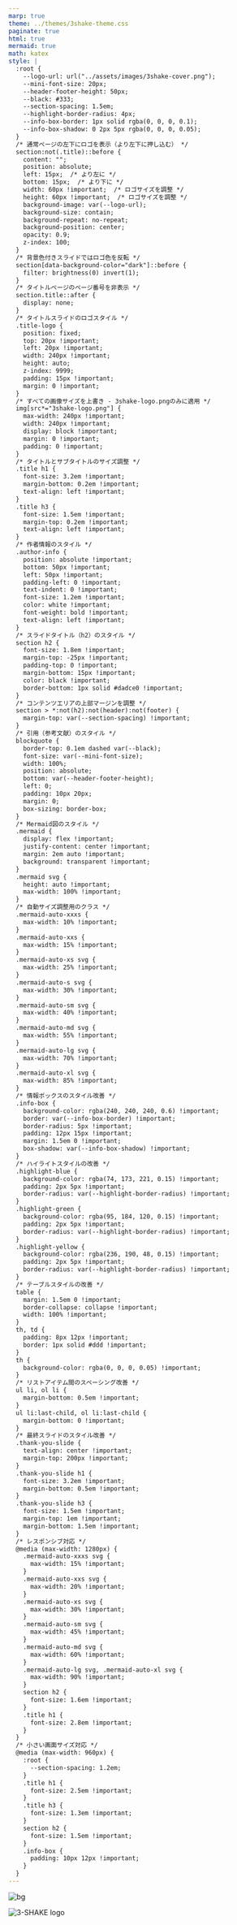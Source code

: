 ```yaml
---
marp: true
theme: ../themes/3shake-theme.css
paginate: true
html: true
mermaid: true
math: katex
style: |
  :root {
    --logo-url: url("../assets/images/3shake-cover.png");
    --mini-font-size: 20px;
    --header-footer-height: 50px;
    --black: #333;
    --section-spacing: 1.5em;
    --highlight-border-radius: 4px;
    --info-box-border: 1px solid rgba(0, 0, 0, 0.1);
    --info-box-shadow: 0 2px 5px rgba(0, 0, 0, 0.05);
  }
  /* 通常ページの左下にロゴを表示（より左下に押し込む） */
  section:not(.title)::before {
    content: "";
    position: absolute;
    left: 15px;  /* より左に */
    bottom: 15px;  /* より下に */
    width: 60px !important;  /* ロゴサイズを調整 */
    height: 60px !important;  /* ロゴサイズを調整 */
    background-image: var(--logo-url);
    background-size: contain;
    background-repeat: no-repeat;
    background-position: center;
    opacity: 0.9;
    z-index: 100;
  }
  /* 背景色付きスライドではロゴ色を反転 */
  section[data-background-color="dark"]::before {
    filter: brightness(0) invert(1);
  }
  /* タイトルページのページ番号を非表示 */
  section.title::after {
    display: none;
  }
  /* タイトルスライドのロゴスタイル */
  .title-logo {
    position: fixed;
    top: 20px !important;
    left: 20px !important;
    width: 240px !important;
    height: auto;
    z-index: 9999;
    padding: 15px !important;
    margin: 0 !important;
  }
  /* すべての画像サイズを上書き - 3shake-logo.pngのみに適用 */
  img[src*="3shake-logo.png"] {
    max-width: 240px !important;
    width: 240px !important;
    display: block !important;
    margin: 0 !important;
    padding: 0 !important;
  }
  /* タイトルとサブタイトルのサイズ調整 */
  .title h1 {
    font-size: 3.2em !important;
    margin-bottom: 0.2em !important;
    text-align: left !important;
  }
  .title h3 {
    font-size: 1.5em !important;
    margin-top: 0.2em !important;
    text-align: left !important;
  }
  /* 作者情報のスタイル */
  .author-info {
    position: absolute !important;
    bottom: 50px !important;
    left: 50px !important;
    padding-left: 0 !important;
    text-indent: 0 !important;
    font-size: 1.2em !important;
    color: white !important;
    font-weight: bold !important;
    text-align: left !important;
  }
  /* スライドタイトル（h2）のスタイル */
  section h2 {
    font-size: 1.8em !important;
    margin-top: -25px !important;
    padding-top: 0 !important;
    margin-bottom: 15px !important;
    color: black !important;
    border-bottom: 1px solid #dadce0 !important;
  }
  /* コンテンツエリアの上部マージンを調整 */
  section > *:not(h2):not(header):not(footer) {
    margin-top: var(--section-spacing) !important;
  }
  /* 引用（参考文献）のスタイル */
  blockquote {
    border-top: 0.1em dashed var(--black);
    font-size: var(--mini-font-size);
    width: 100%;
    position: absolute;
    bottom: var(--header-footer-height);
    left: 0;
    padding: 10px 20px;
    margin: 0;
    box-sizing: border-box;
  }
  /* Mermaid図のスタイル */
  .mermaid {
    display: flex !important;
    justify-content: center !important;
    margin: 2em auto !important;
    background: transparent !important;
  }
  .mermaid svg {
    height: auto !important;
    max-width: 100% !important;
  }
  /* 自動サイズ調整用のクラス */
  .mermaid-auto-xxxs {
    max-width: 10% !important;
  }
  .mermaid-auto-xxs {
    max-width: 15% !important;
  }
  .mermaid-auto-xs svg {
    max-width: 25% !important;
  }
  .mermaid-auto-s svg {
    max-width: 30% !important;
  }
  .mermaid-auto-sm svg {
    max-width: 40% !important;
  }
  .mermaid-auto-md svg {
    max-width: 55% !important;
  }
  .mermaid-auto-lg svg {
    max-width: 70% !important;
  }
  .mermaid-auto-xl svg {
    max-width: 85% !important;
  }
  /* 情報ボックスのスタイル改善 */
  .info-box {
    background-color: rgba(240, 240, 240, 0.6) !important;
    border: var(--info-box-border) !important;
    border-radius: 5px !important;
    padding: 12px 15px !important;
    margin: 1.5em 0 !important;
    box-shadow: var(--info-box-shadow) !important;
  }
  /* ハイライトスタイルの改善 */
  .highlight-blue {
    background-color: rgba(74, 173, 221, 0.15) !important;
    padding: 2px 5px !important;
    border-radius: var(--highlight-border-radius) !important;
  }
  .highlight-green {
    background-color: rgba(95, 184, 120, 0.15) !important;
    padding: 2px 5px !important;
    border-radius: var(--highlight-border-radius) !important;
  }
  .highlight-yellow {
    background-color: rgba(236, 190, 48, 0.15) !important;
    padding: 2px 5px !important;
    border-radius: var(--highlight-border-radius) !important;
  }
  /* テーブルスタイルの改善 */
  table {
    margin: 1.5em 0 !important;
    border-collapse: collapse !important;
    width: 100% !important;
  }
  th, td {
    padding: 8px 12px !important;
    border: 1px solid #ddd !important;
  }
  th {
    background-color: rgba(0, 0, 0, 0.05) !important;
  }
  /* リストアイテム間のスペーシング改善 */
  ul li, ol li {
    margin-bottom: 0.5em !important;
  }
  ul li:last-child, ol li:last-child {
    margin-bottom: 0 !important;
  }
  /* 最終スライドのスタイル改善 */
  .thank-you-slide {
    text-align: center !important;
    margin-top: 200px !important;
  }
  .thank-you-slide h1 {
    font-size: 3.2em !important;
    margin-bottom: 0.5em !important;
  }
  .thank-you-slide h3 {
    font-size: 1.5em !important;
    margin-top: 1em !important;
    margin-bottom: 1.5em !important;
  }
  /* レスポンシブ対応 */
  @media (max-width: 1280px) {
    .mermaid-auto-xxxs svg {
      max-width: 15% !important;
    }
    .mermaid-auto-xxs svg {
      max-width: 20% !important;
    }
    .mermaid-auto-xs svg {
      max-width: 30% !important;
    }
    .mermaid-auto-sm svg {
      max-width: 45% !important;
    }
    .mermaid-auto-md svg {
      max-width: 60% !important;
    }
    .mermaid-auto-lg svg, .mermaid-auto-xl svg {
      max-width: 90% !important;
    }
    section h2 {
      font-size: 1.6em !important;
    }
    .title h1 {
      font-size: 2.8em !important;
    }
  }
  /* 小さい画面サイズ対応 */
  @media (max-width: 960px) {
    :root {
      --section-spacing: 1.2em;
    }
    .title h1 {
      font-size: 2.5em !important;
    }
    .title h3 {
      font-size: 1.3em !important;
    }
    section h2 {
      font-size: 1.5em !important;
    }
    .info-box {
      padding: 10px 12px !important;
    }
  }
---
```


<!-- 
_backgroundColor: #0a1929
_color: white
_class: title dark
-->

![bg](../assets/images/3shake-background-full.png)

<img src="../assets/images/3shake-logo.png" alt="3-SHAKE logo" class="title-logo">

<div class="title" style="text-align: left !important; margin-top: 180px; margin-left: 50px; padding-left: 0;">

# 3-shake テンプレート<br>タイトル<span class="highlight-yellow">入力</span>

### サブタイトルを入力

</div>

<div class="author-info">
2025/5/10 ハッピーバースデー@nwiizo  
</div>


---

<!-- _backgroundColor: white -->
![bg left:45%](../assets/images/nwiizo_icon.jpg)
## nwiizo


株式会社スリーシェイクでソフトウェアエンジニアとして活動しています。</br>
趣味：読書、格闘技、グラビアディガー

### ブログ・オンライン活動

* ブログ    : [syu-m-5151.hatenablog.com](https://syu-m-5151.hatenablog.com/)
* 発表資料  : [speakerdeck.com/nwiizo](https://speakerdeck.com/nwiizo)
* GitHub    : [github.com/nwiizo](https://github.com/nwiizo)
* X         : [@nwiizo](https://twitter.com/nwiizo)

---

<!-- _backgroundColor: white -->

## アジェンダ

<div class="info-box">
このプレゼンテーションでは、SREの組織導入と実践についての具体的な提案と実行計画について説明します。
</div>

* <span class="highlight-blue">**プロジェクト背景と課題**</span> - 現状分析と改善ポイント
* <span class="highlight-green">**SRE導入アプローチ**</span> - 方法論と実装戦略
* <span class="highlight-yellow">**可観測性とSLOの構築**</span> - 具体的実装例
* <span class="highlight-blue">**組織変革と文化の醸成**</span> - チームと協働
* <span class="highlight-yellow">**期待される効果**</span> - メトリクスと成功指標
* **まとめ** - 次のステップと推奨アクション

---

<!-- _backgroundColor: white -->

## <span class="highlight-blue">プロジェクト背景と課題</span>

### 現状分析

* システム障害による事業影響の増加
* インフラストラクチャの管理複雑化
* 複数環境におけるデプロイの一貫性不足
* オンコール負担と運用疲れの拡大

---

<!-- _backgroundColor: white -->

## <span class="highlight-blue">プロジェクト背景と課題</span>

### 解決すべき課題

* ✅ SREプラクティスによる運用効率化
* ✅ 信頼性設計とSLO管理の導入
* ✅ インフラのコード化と自動化
* ✅ 高度な可観測性基盤の構築

---

<!-- _backgroundColor: white -->

## <span class="highlight-blue">SREの主要概念</span>

### Site Reliability Engineeringの全体像

<pre class="mermaid mermaid-auto-lg">
flowchart TD
    A((SRE)) --> B[信頼性]
    A --> C[自動化]
    A --> D[測定]
    A --> E[文化]
    
    B --> B1(SLO/SLI)
    B --> B2(エラーバジェット)
    B --> B3(リスク管理)
    
    C --> C1(トイル削減)
    C --> C2(障害対応自動化)
    C --> C3(継続的デリバリー)
    
    D --> D1(モニタリング)
    D --> D2(可観測性)
    D --> D3(アラート)
    
    E --> E1(ポストモーテム)
    E --> E2(心理的安全性)
    E --> E3(DevOps協働)
    
    %% スタイル設定
    classDef default fill:#f4f4f4,stroke:#333,stroke-width:1px
    classDef main fill:#4AADDD,stroke:#0a1929,stroke-width:2px,color:white
    classDef pillar fill:#0a1929,stroke:#333,stroke-width:1px,color:white
    classDef reliability fill:#ECBE30,stroke:#333,stroke-width:1px,color:white
    classDef automation fill:#5FB878,stroke:#333,stroke-width:1px,color:white
    classDef measurement fill:#4AADDD,stroke:#333,stroke-width:1px,color:white
    classDef culture fill:#9370DB,stroke:#333,stroke-width:1px,color:white
    
    %% クラス適用
    class A main
    class B,C,D,E pillar
    class B1,B2,B3 reliability
    class C1,C2,C3 automation
    class D1,D2,D3 measurement
    class E1,E2,E3 culture
</pre>

<div class="info-box">
SREは信頼性、自動化、測定、文化という4つの柱から成り、これらが相互に連携してサービスの安定性と俊敏性を実現します。
各要素が組織に根付くことで、エンジニアリングと運用の境界を超えた効率的なサービス提供が可能になります。
</div>

---

<!-- _backgroundColor: white -->

## <span class="highlight-blue">なぜいまSREが必要なのか</span>

### ビジネスインパクト

* **ダウンタイムのコスト増大**
  * 平均ダウンタイムコスト: 数千万円/時間
  * 信頼性低下による顧客離脱
  
* **複雑性の限界**
  * システム間の依存関係の爆発的増加
  * 従来の運用手法では対応困難

---

<!-- _backgroundColor: white -->

## <span class="highlight-blue">なぜいまSREが必要なのか</span>

### エンジニアリング課題

* **アドホックな対応の限界**
  * 場当たり的な修正の積み重ね
  * ナレッジの属人化と技術的負債
  
* **開発と運用の分断**
  * 「壁を越えて投げる」文化
  * 共通目標と責任共有の欠如

<div class="info-box">
SREは単なる運用改善ではなく、ビジネス継続性と技術的持続可能性を両立させるための戦略的アプローチです。
</div>

---

<!-- _backgroundColor: white -->

## <span class="highlight-green">提案内容: SREアプローチ</span>

1. **SREプラクティスの導入**
   * エラーバジェットと適切なSLOの設計
   * トイルの削減と自動化の推進$^{[1]}$

---

<!-- _backgroundColor: white -->

## <span class="highlight-green">提案内容: SREアプローチ</span>

2. **プラットフォームエンジニアリング**
   * セルフサービス基盤の構築
   * 開発者体験（DevEx）の向上

> [1] https://sre.google/sre-book/eliminating-toil/

---

<!-- _backgroundColor: white -->

## <span class="highlight-green">SREの核心: SLIとSLO</span>

### SLI (Service Level Indicator)

* ユーザー体験を反映した測定可能な指標
  * **可用性**: 成功応答率
  * **レイテンシ**: リクエスト処理時間
  * **スループット**: 単位時間あたりの処理量
  * **飽和度**: リソース使用率
  * **エラー率**: 失敗リクエスト割合

---

<!-- _backgroundColor: white -->

## <span class="highlight-green">SREの核心: SLIとSLO</span>

### SLO (Service Level Objective)

* SLIに対する目標値と期間の設定
  * **例**: 「30日間の99.9%のリクエストが200ms以内に応答する」
  * エラーバジェットの設定
  * 目標未達時のアクション定義
  * 改善サイクルの基準点

<div class="info-box">
SLIとSLOは感覚的な信頼性議論を客観的かつ数値的な議論に変換する核心的なフレームワークです。
</div>

---

<!-- _backgroundColor: white -->

## <span class="highlight-green">エラーバジェットの考え方</span>

### エラーバジェット = 100% - SLO目標値

#### 例: 月間99.9%のSLOの場合

* 43.2分/月 のダウンタイムが許容される
* この範囲内であれば警報ではない
* バジェットの消費率をモニタリング
* バジェット消費が速い場合は早期対応

---

<!-- _backgroundColor: white -->

## <span class="highlight-green">エラーバジェットの考え方</span>

#### エラーバジェット活用のメリット

* 完璧主義からの脱却
* リスクと革新のバランス確保
* 障害対応の優先度決定
* 開発速度と信頼性のトレードオフ可視化

---

<!-- _backgroundColor: white -->

## <span class="highlight-green">SREライフサイクル</span>

### SREの継続的改善プロセス

<div class="info-box">
SREのライフサイクルは単なる障害対応ではなく、継続的なサービス改善のフィードバックループを形成します。
各フェーズが連携することで、システムの信頼性と開発速度の両立を実現します。
</div>

---

<!-- _backgroundColor: white -->

## <span class="highlight-green">SREライフサイクル</span>

<pre class="mermaid mermaid-auto-xs">
flowchart TD
    A([サービス設計]) --> B[SLIの特定]
    B --> C[SLOの設定]
    C --> D{モニタリング}
    D -->|SLO違反| E[インシデント対応]
    D -->|バジェット消費| F[プロアクティブ対応]
    E --> G[ポストモーテム]
    F --> G
    G --> H[自動化の実装]
    H --> I[トイル削減]
    I --> J[サービス改善]
    J --> B
    
    %% 3shake カラースキームを適用
    style A fill:#4AADDD,stroke:#0a1929,stroke-width:2px,color:white
    style B fill:#f4f4f4,stroke:#333,stroke-width:1px
    style C fill:#f4f4f4,stroke:#333,stroke-width:1px
    style D fill:#ECBE30,stroke:#333,stroke-width:2px,color:white
    style E fill:#f4f4f4,stroke:#333,stroke-width:1px
    style F fill:#f4f4f4,stroke:#333,stroke-width:1px
    style G fill:#f4f4f4,stroke:#333,stroke-width:1px
    style H fill:#f4f4f4,stroke:#333,stroke-width:1px
    style I fill:#f4f4f4,stroke:#333,stroke-width:1px
    style J fill:#5FB878,stroke:#333,stroke-width:2px,color:white
    
    %% エッジスタイル
    linkStyle default stroke:#999,stroke-width:2px
</pre>

---

<!-- _backgroundColor: white -->

## <span class="highlight-green">提案内容: 信頼性基盤</span>

### インフラストラクチャ & 運用自動化

* **コンテナオーケストレーション**: Kubernetes / GKE / EKS
* **IaC基盤**: Terraform / Pulumi
* **CI/CD**: GitHub Actions / ArgoCD
* **サービスメッシュ**: Istio / Linkerd

---

<!-- _backgroundColor: white -->

## <span class="highlight-green">提案内容: 信頼性基盤</span>

### インフラストラクチャ & 運用自動化（続き）

* **セキュリティ**: OPA / Trivy / Falco
* **構成管理**: Helm / Kustomize
* **障害対応**: Rundeck / Runbook自動化

<div class="info-box">
クラウドネイティブ技術を活用し、柔軟かつ堅牢なプラットフォーム基盤を構築します。
</div>

---

<!-- _backgroundColor: white -->

## <span class="highlight-green">SREプラットフォーム構成</span>

<pre class="mermaid mermaid-auto-xs">
erDiagram
    %% エンティティ定義
    SERVICE {
        string name
        string version
        string owner
    }
    METRICS {
        string type
        int retention
    }
    LOGS {
        string level
        int retention
    }
    TRACES {
        string spanID
        string traceID
    }
    
    %% リレーションシップ
    SERVICE ||--o{ METRICS : produces
    SERVICE ||--o{ LOGS : generates
    SERVICE ||--o{ TRACES : creates
    
    METRICS }|--|| PROMETHEUS : collects
    LOGS }|--|| LOKI : aggregates
    TRACES }|--|| JAEGER : stores
    
    PROMETHEUS ||--o{ ALERT : triggers
    LOKI ||--o{ ALERT : triggers
    JAEGER ||--o{ ANALYSIS : enables
    
    ALERT }|--|| PAGERDUTY : notifies
    ALERT ||--o{ RUNBOOK : references
    
    PAGERDUTY ||--o{ ONCALL : dispatches
    RUNBOOK ||--o{ AUTOMATION : implements
    
    AUTOMATION ||--o{ SERVICE : improves
</pre>

<div class="info-box">
SREプラットフォームは相互に連携するコンポーネントで構成され、サービスのモニタリングから改善までの一貫したフローを実現します。
各コンポーネントが明確な責務を持ち、データの収集から分析、アラート、自動化までをシームレスに連携させます。
</div>

---

<!-- _backgroundColor: white -->

## <span class="highlight-yellow">提案内容: 可観測性スタック</span>

### モニタリング & アラート基盤

* **メトリクス**: Prometheus / VictoriaMetrics
* **ログ管理**: Loki / Elasticsearch
* **トレーシング**: Jaeger / Tempo
* **可視化**: Grafana / Kibana

---

<!-- _backgroundColor: white -->

## <span class="highlight-yellow">提案内容: 可観測性スタック</span>

### モニタリング & アラート基盤（続き）

* **イベント管理**: PagerDuty / OpsGenie
* **SLO管理**: OpenSLO / Sloth
* **障害分析**: Litmus Chaos / Chaos Toolkit

<div class="info-box">
包括的な可観測性基盤により、システムの健全性を可視化し、問題の早期発見と迅速な対応を実現します。
</div>

---

<!-- _backgroundColor: white -->

## <span class="highlight-yellow">可観測性: 三本柱アプローチ (1/3)</span>

### メトリクス

* 数値データの時系列収集
* リソース使用率の推移
* SLI指標の測定基盤
* アラートの主要トリガー

<div class="info-box">
メトリクスは、システムの「今」の状態を数値化し、異常を素早く検知するための基盤です。
</div>

---

<!-- _backgroundColor: white -->

## <span class="highlight-yellow">可観測性: 三本柱アプローチ (2/3)</span>

### ログ

* 構造化されたイベント記録
* エラー原因の特定
* 監査証跡の保持
* 障害時の調査基盤

<div class="info-box">
ログは、システム内で「何が」起きたかの詳細な記録を提供し、問題解決の糸口となります。
</div>

---

<!-- _backgroundColor: white -->

## <span class="highlight-yellow">可観測性: 三本柱アプローチ (3/3)</span>

### トレーシング

* リクエストの分散追跡
* ボトルネックの特定
* マイクロサービス間依存性
* エンドツーエンドの可視化

<div class="info-box">
トレーシングは、複雑なシステム間で「どこで」問題が発生しているかを特定するための道しるべです。
</div>

---

<!-- _backgroundColor: white -->

## <span class="highlight-yellow">SLO設計: 実践アプローチ</span>

### SLO設計プロセス (1/2)

1. **ユーザージャーニーの特定**: 重要なユーザーパスの洗い出し
2. **クリティカルパスの特定**: 核となるサービスと依存関係のマッピング
3. **SLIの選択**: ユーザー体験に直結する指標の選定
4. **測定方法の確立**: 信頼できるデータソースと集計方法の決定

---

<!-- _backgroundColor: white -->

## <span class="highlight-yellow">SLO設計: 実践アプローチ</span>

### SLO設計プロセス (2/2)

5. **適切なSLO設定**: ビジネス要件とのバランスを考慮した目標値
6. **エラーバジェットの設計**: 追跡とアクションプランの設定
7. **段階的改善**: 運用実績に基づく目標の見直し

<div class="info-box">
「完璧」を目指すのではなく、「十分に良い」レベルを定義し、継続的改善を行うことがSLO設計の鍵です。
</div>

---

<!-- _backgroundColor: white -->

## <span class="highlight-yellow">提案内容: 運用効率化</span>

### 自動化 & 効率化技術 (1/2)

* **運用自動化**: Ansible / SaltStack
* **サーバレス**: AWS Lambda / Cloud Run
* **GitOps**: Flux / ArgoCD
* **コンテナセキュリティ**: Aqua / Sysdig Secure

---

<!-- _backgroundColor: white -->

## <span class="highlight-yellow">提案内容: 運用効率化</span>

### 自動化 & 効率化技術 (2/2)

* **障害シミュレーション**: Gremlin / Chaos Monkey
* **インシデント管理**: FireHydrant / Rootly
* **リソース最適化**: Kubecost / Densify

<div class="info-box">
自動化とSREプラクティスの導入により、運用負荷を軽減し、エンジニアが価値創造に集中できる環境を構築します。
</div>

---

<!-- _backgroundColor: white -->

## <span class="highlight-yellow">インシデント管理フロー</span>

### 効率的なインシデント対応プロセス

<pre class="mermaid mermaid-auto-md">
sequenceDiagram
    participant M as モニタリング
    participant SRE as SREチーム
    participant Dev as 開発チーム
    participant Ops as 運用チーム
    participant Mgmt as マネジメント

    %% スタイル設定
    rect rgb(240, 196, 60, 0.2)
    Note over M,SRE: 検知フェーズ
    end
    rect rgb(74, 173, 221, 0.2)
    Note over SRE,Mgmt: 対応フェーズ
    end
    rect rgb(95, 184, 120, 0.2)
    Note over SRE,Dev: 復旧・改善フェーズ
    end

    M->>+SRE: アラート検知
    Note over SRE: インシデント宣言
    SRE->>SRE: 重要度評価
    alt 重大インシデント
        SRE->>Dev: 開発者招集
        SRE->>Ops: 運用担当招集
        SRE->>Mgmt: 経営層通知
    else 軽微インシデント
        SRE->>Dev: 担当者アサイン
    end
    SRE->>SRE: 対応責任者設定
    Note over SRE,Dev: 原因調査
    Dev->>SRE: 修正案提案
    SRE->>Dev: レビュー・確認
    Dev->>Ops: 修正デプロイ
    Ops->>SRE: 復旧確認
    SRE->>-Mgmt: 状況報告
    Note over SRE: インシデントクローズ
    SRE->>SRE: ポストモーテム作成
    SRE-->>Dev: 恒久対策実施
</pre>

<div class="info-box">
明確に定義されたインシデント管理フローにより、迅速かつ効率的な障害対応と学習サイクルを実現します。
フェーズごとの責任と連携を明確にすることで、混乱を最小限に抑え、復旧時間を短縮します。
</div>

---

<!-- _backgroundColor: white -->

## <span class="highlight-blue">トイル削減: 価値への集中</span>

### トイルの特徴

* **手動**: 人間の直接介入が必要
* **反復的**: 何度も同じ作業を繰り返す
* **自動化可能**: スクリプトや自動化が可能
* **戦術的**: 長期的価値を生まない
* **線形スケール**: 規模に比例して作業量増加

```mermaid
pie title トイルと価値創造のバランス（理想）
    "トイル作業" : 20
    "価値創造作業" : 80
```

---

<!-- _backgroundColor: white -->

## <span class="highlight-blue">トイル削減: 価値への集中</span>

### 自動化の優先順位付け

1. **頻度 × 工数**: 高頻度かつ時間のかかる作業を優先
2. **エラー発生率**: 人的ミスが発生しやすい作業を優先
3. **チーム全体影響**: 多くのメンバーに影響する作業を優先
4. **実現容易性**: 投資対効果の高い自動化から着手

<div style="height: 20px; width: 100%; background: linear-gradient(to right, #ff0000, #ffff00, #00ff00); border-radius: 5px; margin-top: 10px;">
  <div style="display: flex; justify-content: space-between; width: 100%;">
    <span style="font-size: 12px;">低優先度</span>
    <span style="font-size: 12px;">中優先度</span>
    <span style="font-size: 12px;">高優先度</span>
  </div>
</div>

---

<!-- _backgroundColor: white -->

## <span class="highlight-blue">組織変革: SRE導入のステップ</span>

### 段階的アプローチ

1. **現状評価**
   * 運用負荷の可視化
   * 主要障害パターンの洗い出し

2. **小規模導入**
   * 単一サービスでのSLO設定
   * オンコール体制の整備

---

<!-- _backgroundColor: white -->

## <span class="highlight-blue">組織変革: SRE導入のステップ</span>

### 組織変革のポイント

3. **成功事例構築**
   * メトリクスによる効果測定
   * 水平展開のためのドキュメント化

4. **組織横断展開**
   * 他チームへの適用支援
   * ナレッジ共有の仕組み化

---

<!-- _backgroundColor: white -->

## <span class="highlight-yellow">期待される効果: KPI目標</span>

| KPI指標 | 現状値 | 目標値 | 改善幅 | 達成期間 |
|:-----|:----:|:----:|:----:|:----:|
| MTTR（平均復旧時間） | 120分 | 30分 | **-75%** | 6ヶ月 |
| 障害対応工数 | 月80時間 | 月20時間 | **-75%** | 6ヶ月 |
| サービス可用性 | 99.5% | 99.95% | **+0.45%** | 12ヶ月 |

---

<!-- _backgroundColor: white -->

## <span class="highlight-yellow">期待される効果: KPI目標</span>

| KPI指標 | 現状値 | 目標値 | 改善幅 | 達成期間 |
|:-----|:----:|:----:|:----:|:----:|
| リリース頻度 | 週1回 | 日3回 | **+1500%** | 9ヶ月 |
| オンコール対応件数 | 月25件 | 月5件 | **-80%** | 12ヶ月 |

<div class="info-box" style="margin-top: 15px;">
これらのKPIは、単なる技術指標ではなく、ビジネス継続性と開発速度の両立を示す指標として定期的に評価します。
</div>

---

<!-- _backgroundColor: white -->

## <span class="highlight-yellow">導入事例: Before</span>

### 従来の運用

* **手動デプロイによる人的ミス**
  * デプロイ成功率: 78%
  * 平均デプロイ時間: 2時間

* **事後対応型の障害管理**
  * 深夜の緊急呼び出し: 月12回
  * 障害発見から復旧まで: 平均3.5時間

---

<!-- _backgroundColor: white -->

## <span class="highlight-yellow">導入事例: After</span>

### SRE導入後

* **自動化されたCI/CD**
  * デプロイ成功率: 99.5%
  * 平均デプロイ時間: 10分

* **予防的な問題検出**
  * 深夜の緊急呼び出し: 月1回以下
  * 障害発見から復旧まで: 平均30分

* **データドリブンな意思決定**
  * SLOに基づく客観的優先付け
  * 明確な責任分担と協力体制

---

<!-- _backgroundColor: white -->

## <span class="highlight-blue">実装ロードマップ</span>

```mermaid
gantt
    title SRE導入ロードマップ
    dateFormat  YYYY-MM-DD
    section 基盤構築フェーズ
    可観測性基盤構築           :2025-06-01, 45d
    SLO定義と初期設定          :2025-06-15, 30d
    CI/CD自動化                :2025-07-01, 60d
```

---

<!-- _backgroundColor: white -->

## <span class="highlight-blue">実装ロードマップ</span>

```mermaid
gantt
    title SRE導入ロードマップ（続き）
    dateFormat  YYYY-MM-DD
    section 実践フェーズ
    トイル削減活動             :2025-08-01, 90d
    インシデント対応プロセス改善 :2025-08-15, 60d
    カオスエンジニアリング導入  :2025-09-01, 45d
```

---

<!-- _backgroundColor: white -->

## <span class="highlight-blue">実装ロードマップ</span>

```mermaid
gantt
    title SRE導入ロードマップ（続き）
    dateFormat  YYYY-MM-DD
    section 組織展開フェーズ
    トレーニングプログラム開発  :2025-10-01, 30d
    他チームへの展開           :2025-10-15, 60d
    ナレッジ管理基盤構築       :2025-11-01, 45d
    section 最適化フェーズ
    SLO見直しと最適化          :2025-12-01, 30d
    プラットフォーム機能拡張    :2025-12-15, 60d
    自動修復機能の実装         :2026-01-15, 60d
```

<div class="info-box" style="margin-top: 5px;">
段階的な導入により、早期の成果を示しながら、組織全体へのSRE文化の浸透を図ります。
</div>

---

<!-- _backgroundColor: white -->

## <span class="highlight-blue">プロジェクト体制</span>

### 役割と責任

* **SREリーダー**
  * 全体戦略の策定
  * 経営層との連携
  * 成果測定と報告

* **プラットフォームエンジニア**
  * 基盤技術の実装
  * 自動化パイプライン構築
  * ツールチェーン整備

---

<!-- _backgroundColor: white -->

## <span class="highlight-blue">プロジェクト体制</span>

### 開発チーム連携

* **開発チーム連携担当**
  * デベロッパーとの橋渡し
  * 開発者体験の向上
  * トレーニング実施

---

<!-- _backgroundColor: white -->

## <span class="highlight-blue">プロジェクト体制</span>

### リソース配分

* **フェーズ1 (3ヶ月)**
  * SREエンジニア 2名 (専任)
  * プラットフォームエンジニア 3名
  * アーキテクト 1名 (部分参加)

* **フェーズ2 (6ヶ月)**
  * SREエンジニア 4名
  * プラットフォームエンジニア 4名
  * 各開発チームからの代表者

* **長期体制**
  * 全開発チームにSRE担当を配置
  * 中央SREチームによる標準化推進

---

<!-- _backgroundColor: white -->

## まとめ: SRE導入がもたらす変革

### ビジネス価値

* 安定したサービス提供
* 障害による機会損失の最小化
* 市場での信頼性評価向上
* リソースの最適配分

---

<!-- _backgroundColor: white -->

## まとめ: SRE導入がもたらす変革

### 技術的価値

* 運用作業からの解放
* データに基づく改善サイクル
* リスクを測定可能に
* イノベーションの加速

---

<!-- _backgroundColor: white -->

## まとめ: SRE導入がもたらす変革

### 組織文化の価値

* エンジニア間の信頼構築
* 共通言語による連携強化
* 健全なオンコール文化
* 継続的学習環境の醸成

<div class="info-box" style="margin-top: 20px;">
SREは単なる技術導入ではなく、技術とビジネスと組織文化が交差する戦略的な変革です。
段階的に進めながらも、最終的には組織DNAに組み込まれる文化の変革を目指します。
</div>

---

<!-- 
_backgroundColor: #0a1929
_color: white
_class: title dark
-->

![bg](../assets/images/3shake-background-full.png)

<!-- タイトルページ左上に大きなロゴを表示 -->
<img src="../assets/images/3shake-logo.png" alt="3-SHAKE logo" class="title-logo">

<div class="thank-you-slide">

# ありがとう<span class="highlight-yellow">ございました</span>

### ご質問・ご相談はお気軽にお問い合わせください

<div style="margin-top: 30px; font-size: 1.2em;">
@nwiizo | https://syu-m-5151.hatenablog.com/
</div>

</div>

<script type="module">
import mermaid from 'https://cdn.jsdelivr.net/npm/mermaid@11.4.1/dist/mermaid.esm.min.mjs';

// 初期化
mermaid.initialize({ 
  startOnLoad: true,
  theme: 'default',
  fontSize: 16,
  fontFamily: "'Helvetica Neue', Arial, sans-serif",
  flowchart: {
    curve: 'basis',
    padding: 15
  },
  sequence: {
    mirrorActors: false,
    bottomMarginAdj: 10,
    boxMargin: 10,
    noteMargin: 10
  }
});

// ダイアグラムのサイズを自動調整する関数
function autoSizeMermaidDiagrams() {
  // すべてのMermaidダイアグラムを取得
  const diagrams = document.querySelectorAll('.mermaid');
  
  diagrams.forEach(diagram => {
    // SVG要素が生成されるまで待機
    const observer = new MutationObserver((mutations, obs) => {
      const svg = diagram.querySelector('svg');
      if (svg) {
        // 監視を停止
        obs.disconnect();
        
        // ダイアグラムの種類を判定
        let diagramType = '';
        let sizeClass = '';
        
        // ダイアグラムのテキストコンテンツを取得
        const content = diagram.textContent.toLowerCase();
        
        // ダイアグラムの種類と複雑さに基づいてサイズクラスを決定
        if (content.includes('flowchart') || content.includes('graph')) {
          // ノード数に基づいてサイズを決定
          const nodeCount = (content.match(/\[|\]|\(|\)|\{|\}/g) || []).length;
          if (nodeCount < 10) {
            sizeClass = 'mermaid-auto-xs';
          } else if (nodeCount < 20) {
            sizeClass = 'mermaid-auto-sm';
          } else {
            sizeClass = 'mermaid-auto-md';
          }
        } else if (content.includes('sequencediagram')) {
          // 参加者の数に基づいてサイズを決定
          const participantCount = (content.match(/participant/g) || []).length;
          sizeClass = participantCount <= 3 ? 'mermaid-auto-md' : 'mermaid-auto-lg';
        } else if (content.includes('gantt')) {
          // セクション数に基づいてサイズを決定
          const sectionCount = (content.match(/section/g) || []).length;
          sizeClass = sectionCount <= 2 ? 'mermaid-auto-lg' : 'mermaid-auto-xl';
        } else if (content.includes('classdiagram')) {
          // クラス数に基づいてサイズを決定
          const classCount = (content.match(/class /g) || []).length;
          sizeClass = classCount <= 2 ? 'mermaid-auto-sm' : 'mermaid-auto-md';
        } else if (content.includes('erdiagram')) {
          // エンティティ数に基づいてサイズを決定
          sizeClass = 'mermaid-auto-md';
        } else if (content.includes('pie')) {
          // 円グラフは小さめに
          sizeClass = 'mermaid-auto-sm';
        } else {
          // その他のダイアグラム
          sizeClass = 'mermaid-auto-md';
        }
        
        // サイズクラスを適用
        diagram.classList.add(sizeClass);
        
        // SVGの表示を最適化
        svg.setAttribute('width', '100%');
        svg.style.maxHeight = '80vh';
      }
    });
    
    // DOM変更の監視を開始
    observer.observe(diagram, { childList: true, subtree: true });
  });
}

// ページ読み込み完了後に実行
window.addEventListener('load', () => {
  // 少し遅延させて実行（Mermaidのレンダリング完了を待つ）
  setTimeout(autoSizeMermaidDiagrams, 500);
  
  // ウィンドウサイズ変更時にも再調整
  window.addEventListener('resize', () => {
    setTimeout(autoSizeMermaidDiagrams, 200);
  });
});
</script>